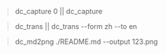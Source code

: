 > dc_capture 0 || dc_capture

> dc_trans || dc_trans --form zh --to en

> dc_md2png ./README.md --output 123.png